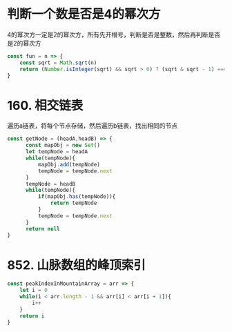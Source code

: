 # 判断一个数是否是4的幂次方

4的幂次方一定是2的幂次方，所有先开根号，判断是否是整数，然后再判断是否是2的幂次方
```js
const fun = n => {
    const sqrt = Math.sqrt(n)
    return (Number.isInteger(sqrt) && sqrt > 0) ? (sqrt & sqrt - 1) === 0 : false 
}
```

# 160. 相交链表  

遍历a链表，将每个节点存储，然后遍历b链表，找出相同的节点
```js
const getNode = (headA,headB) => {
      const mapObj = new Set()
      let tempNode = headA
      while(tempNode){
          mapObj.add(tempNode)
          tempNode = tempNode.next
      }
      tempNode = headB
      while(tempNode){
          if(mapObj.has(tempNode)){
              return tempNode
          }
          tempNode = tempNode.next
      }
      return null
}
```

# 852. 山脉数组的峰顶索引  
```js
const peakIndexInMountainArray = arr => {
    let i = 0
    while(i < arr.length - 1 && arr[i] < arr[i + 1]){
        i++
    }
    return i
}
```